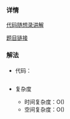 ## 

### 详情

[代码随想录讲解]()

[题目链接]()

### 解法

####

- 代码：

  ```js

  ```

- 复杂度

  - 时间复杂度：O()
  - 空间复杂度：O()

